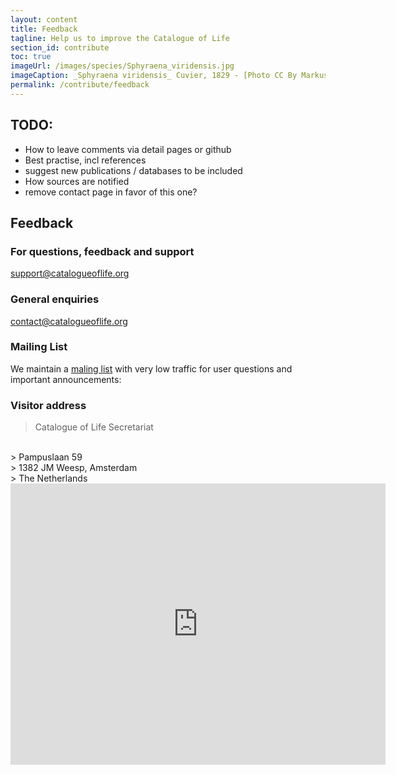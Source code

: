 ```yaml
---
layout: content
title: Feedback
tagline: Help us to improve the Catalogue of Life
section_id: contribute
toc: true
imageUrl: /images/species/Sphyraena_viridensis.jpg    
imageCaption: _Sphyraena viridensis_ Cuvier, 1829 - [Photo CC By Markus Döring](https://www.inaturalist.org/observations/87857259)
permalink: /contribute/feedback
---
```


## TODO:
 - How to leave comments via detail pages or github
 - Best practise, incl references
 - suggest new publications / databases to be included
 - How sources are notified
 - remove contact page in favor of this one?

## Feedback


### For questions, feedback and support
[support@catalogueoflife.org](mailto:support@catalogueoflife.org)

### General enquiries
[contact@catalogueoflife.org](mailto:contact@catalogueoflife.org)

### Mailing List
We maintain a [maling list](https://lists.gbif.org/mailman/listinfo/col-users) with very low traffic for user questions and important announcements:

### Visitor address

>  Catalogue of Life Secretariat
<br/>
>  Pampuslaan 59
<br/>
>  1382 JM Weesp, Amsterdam
<br/>
>  The Netherlands
<br/>

<div class="embed" id="contact-map">
  <iframe src="https://www.google.com/maps/embed?pb=!1m18!1m12!1m3!1d9756.936302881788!2d5.005945617773553!3d52.311754880888934!2m3!1f0!2f0!3f0!3m2!1i1024!2i768!4f13.1!3m3!1m2!1s0x47c60db161e340cd%3A0xd39abc567e687e8a!2sNoord%2C%20Pampuslaan%2059%2C%201382%20JM%20Weesp!5e0!3m2!1snl!2snl!4v1706105189105!5m2!1snl!2snl" width="600" height="450" style="border:0;" allowfullscreen="" loading="lazy" referrerpolicy="no-referrer-when-downgrade"></iframe>
</div>
